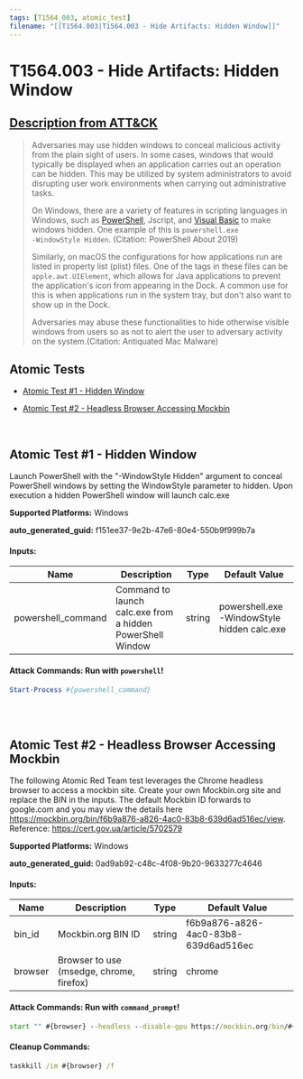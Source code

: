 ```yaml
---
tags: [T1564_003, atomic_test]
filename: "[[T1564.003|T1564.003 - Hide Artifacts: Hidden Window]]"
---
```


# T1564.003 - Hide Artifacts: Hidden Window
## [Description from ATT&CK](https://attack.mitre.org/techniques/T1564/003)
<blockquote>Adversaries may use hidden windows to conceal malicious activity from the plain sight of users. In some cases, windows that would typically be displayed when an application carries out an operation can be hidden. This may be utilized by system administrators to avoid disrupting user work environments when carrying out administrative tasks. 

On Windows, there are a variety of features in scripting languages in Windows, such as [PowerShell](https://attack.mitre.org/techniques/T1059/001), Jscript, and [Visual Basic](https://attack.mitre.org/techniques/T1059/005) to make windows hidden. One example of this is <code>powershell.exe -WindowStyle Hidden</code>. (Citation: PowerShell About 2019)

Similarly, on macOS the configurations for how applications run are listed in property list (plist) files. One of the tags in these files can be <code>apple.awt.UIElement</code>, which allows for Java applications to prevent the application's icon from appearing in the Dock. A common use for this is when applications run in the system tray, but don't also want to show up in the Dock.

Adversaries may abuse these functionalities to hide otherwise visible windows from users so as not to alert the user to adversary activity on the system.(Citation: Antiquated Mac Malware)</blockquote>

## Atomic Tests

- [Atomic Test #1 - Hidden Window](#atomic-test-1---hidden-window)

- [Atomic Test #2 - Headless Browser Accessing Mockbin](#atomic-test-2---headless-browser-accessing-mockbin)


<br/>

## Atomic Test #1 - Hidden Window
Launch PowerShell with the "-WindowStyle Hidden" argument to conceal PowerShell windows by setting the WindowStyle parameter to hidden.
Upon execution a hidden PowerShell window will launch calc.exe

**Supported Platforms:** Windows


**auto_generated_guid:** f151ee37-9e2b-47e6-80e4-550b9f999b7a





#### Inputs:
| Name | Description | Type | Default Value |
|------|-------------|------|---------------|
| powershell_command | Command to launch calc.exe from a hidden PowerShell Window | string | powershell.exe -WindowStyle hidden calc.exe|


#### Attack Commands: Run with `powershell`! 


```powershell
Start-Process #{powershell_command}
```






<br/>
<br/>

## Atomic Test #2 - Headless Browser Accessing Mockbin
The following Atomic Red Team test leverages the Chrome headless browser to access a mockbin site. Create your own Mockbin.org site and replace the BIN in the inputs.
The default Mockbin ID forwards to google.com and you may view the details here https://mockbin.org/bin/f6b9a876-a826-4ac0-83b8-639d6ad516ec/view.
Reference: https://cert.gov.ua/article/5702579

**Supported Platforms:** Windows


**auto_generated_guid:** 0ad9ab92-c48c-4f08-9b20-9633277c4646





#### Inputs:
| Name | Description | Type | Default Value |
|------|-------------|------|---------------|
| bin_id | Mockbin.org BIN ID | string | f6b9a876-a826-4ac0-83b8-639d6ad516ec|
| browser | Browser to use (msedge, chrome, firefox) | string | chrome|


#### Attack Commands: Run with `command_prompt`! 


```cmd
start "" #{browser} --headless --disable-gpu https://mockbin.org/bin/#{bin_id}
```

#### Cleanup Commands:
```cmd
taskkill /im #{browser} /f
```





<br/>
